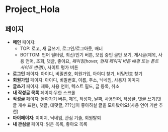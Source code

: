 # Project_Hola
## 페이지
* **메인** 페이지:
  - TOP: 로고, 새 글쓰기, 로그인/로그아웃, 배너
  - BOTTOM: 언어 필터링, 최신/인기 버튼, 모집 중인 글만 보기, 게시글(제목, 사용 언어, 조회, 댓글, 좋아요, *페이징(hover, 현재 페이지 버튼 배경 또는 폰트 사이즈 변경)*), 사이트 평가 버튼
* **로그인** 페이지: 아이디, 비밀번호, 회원가입, 아이디 찾기, 비밀번호 찾기
* **회원가입** 페이지: 아이디, 비밀번호, 이름, 주소, 닉네임, 사용자 이미지
* **글쓰기** 페이지: 제목, 사용 언어, 텍스트 필드, 글 등록, 취소
* **내 작성글 목록** 페이지:무한 스크롤
* **작성글** 페이지: 돌아가기 버튼, 제목, 작성자, 날짜, 사용언어, 작성글, 댓글 쓰기(댓글 개수 표현), 댓글, 대댓글, ???님이 좋아하실 글을 모아봤어요!(사용 언어 기반 추천)
* **마이페이지**: 이미지, 닉네임, 관심 기술, 회원탈퇴
* **내 관심글** 페이지: 읽은 목록, 좋아요 목록


